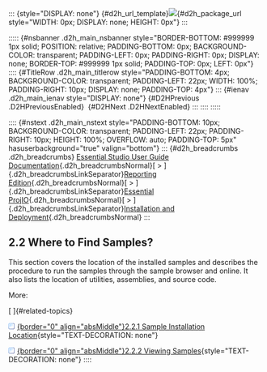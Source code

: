 ::: {style="DISPLAY: none"}
[](ms-xhelp:///?Id=d2h_url_template){#d2h_url_template}![](!package_url!){#d2h_package_url style="WIDTH: 0px; DISPLAY: none; HEIGHT: 0px"}
:::

::::: {#nsbanner .d2h_main_nsbanner style="BORDER-BOTTOM: #999999 1px solid; POSITION: relative; PADDING-BOTTOM: 0px; BACKGROUND-COLOR: transparent; PADDING-LEFT: 0px; PADDING-RIGHT: 0px; DISPLAY: none; BORDER-TOP: #999999 1px solid; PADDING-TOP: 0px; LEFT: 0px"}
:::: {#TitleRow .d2h_main_titlerow style="PADDING-BOTTOM: 4px; BACKGROUND-COLOR: transparent; PADDING-LEFT: 22px; WIDTH: 100%; PADDING-RIGHT: 10px; DISPLAY: none; PADDING-TOP: 4px"}
::: {#ienav .d2h_main_ienav style="DISPLAY: none"}
[](ms-xhelp:///?Id=baf01e6e-e203-4e87-a9c3-d82004a5056f){#D2HPrevious .D2HPreviousEnabled}  [](ms-xhelp:///?Id=96daeba2-5b29-4030-aebf-ad58bb5e0ce2){#D2HNext .D2HNextEnabled}
:::
::::
:::::

:::: {#nstext .d2h_main_nstext style="PADDING-BOTTOM: 10px; BACKGROUND-COLOR: transparent; PADDING-LEFT: 22px; PADDING-RIGHT: 10px; HEIGHT: 100%; OVERFLOW: auto; PADDING-TOP: 5px" hasuserbackground="true" valign="bottom"}
::: {#d2h_breadcrumbs .d2h_breadcrumbs}
[Essential Studio User Guide Documentation](ms-xhelp:///?Id=12457748-09e3-4d74-a240-8e049cedf030){.d2h_breadcrumbsNormal}[ \> ]{.d2h_breadcrumbsLinkSeparator}[Reporting Edition](ms-xhelp:///?Id=027aa5b6-6676-4f93-ad23-c20e8c45792e){.d2h_breadcrumbsNormal}[ \> ]{.d2h_breadcrumbsLinkSeparator}[Essential ProjIO](ms-xhelp:///?Id=b95f675f-3e97-4b4b-93b9-e4daba965feb){.d2h_breadcrumbsNormal}[ \> ]{.d2h_breadcrumbsLinkSeparator}[Installation and Deployment](ms-xhelp:///?Id=3ce0c854-8d6d-409b-9fb0-b32dbb079689){.d2h_breadcrumbsNormal}
:::

## 2.2 Where to Find Samples?

This section covers the location of the installed samples and describes the procedure to run the samples through the sample browser and online. It also lists the location of utilities, assemblies, and source code.

More:

[ ]{#related-topics}

[![](button.gif){border="0" align="absMiddle"}2.2.1 Sample Installation Location](ms-xhelp:///?Id=96daeba2-5b29-4030-aebf-ad58bb5e0ce2){style="TEXT-DECORATION: none"}

[![](button.gif){border="0" align="absMiddle"}2.2.2 Viewing Samples](ms-xhelp:///?Id=c82e724d-b29d-41ba-9813-87bee91015ee){style="TEXT-DECORATION: none"}
::::

